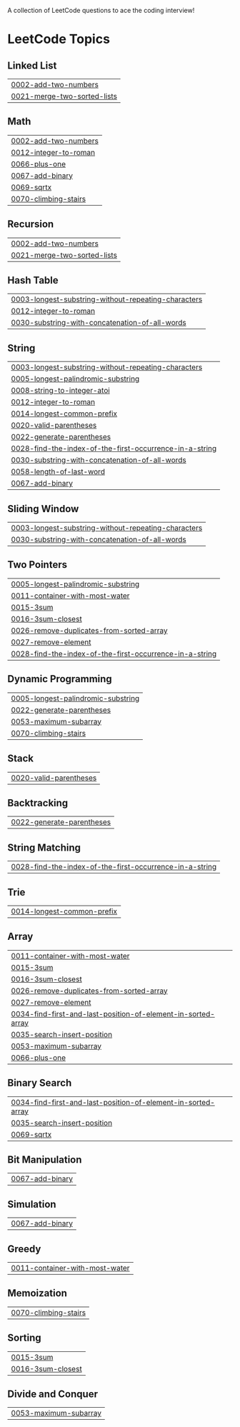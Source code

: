 A collection of LeetCode questions to ace the coding interview! 
<!---LeetCode Topics Start-->
# LeetCode Topics
## Linked List
|  |
| ------- |
| [0002-add-two-numbers](https://github.com/pokhrel-richa/LeetCode/tree/master/0002-add-two-numbers) |
| [0021-merge-two-sorted-lists](https://github.com/pokhrel-richa/LeetCode/tree/master/0021-merge-two-sorted-lists) |
## Math
|  |
| ------- |
| [0002-add-two-numbers](https://github.com/pokhrel-richa/LeetCode/tree/master/0002-add-two-numbers) |
| [0012-integer-to-roman](https://github.com/pokhrel-richa/LeetCode/tree/master/0012-integer-to-roman) |
| [0066-plus-one](https://github.com/pokhrel-richa/LeetCode/tree/master/0066-plus-one) |
| [0067-add-binary](https://github.com/pokhrel-richa/LeetCode/tree/master/0067-add-binary) |
| [0069-sqrtx](https://github.com/pokhrel-richa/LeetCode/tree/master/0069-sqrtx) |
| [0070-climbing-stairs](https://github.com/pokhrel-richa/LeetCode/tree/master/0070-climbing-stairs) |
## Recursion
|  |
| ------- |
| [0002-add-two-numbers](https://github.com/pokhrel-richa/LeetCode/tree/master/0002-add-two-numbers) |
| [0021-merge-two-sorted-lists](https://github.com/pokhrel-richa/LeetCode/tree/master/0021-merge-two-sorted-lists) |
## Hash Table
|  |
| ------- |
| [0003-longest-substring-without-repeating-characters](https://github.com/pokhrel-richa/LeetCode/tree/master/0003-longest-substring-without-repeating-characters) |
| [0012-integer-to-roman](https://github.com/pokhrel-richa/LeetCode/tree/master/0012-integer-to-roman) |
| [0030-substring-with-concatenation-of-all-words](https://github.com/pokhrel-richa/LeetCode/tree/master/0030-substring-with-concatenation-of-all-words) |
## String
|  |
| ------- |
| [0003-longest-substring-without-repeating-characters](https://github.com/pokhrel-richa/LeetCode/tree/master/0003-longest-substring-without-repeating-characters) |
| [0005-longest-palindromic-substring](https://github.com/pokhrel-richa/LeetCode/tree/master/0005-longest-palindromic-substring) |
| [0008-string-to-integer-atoi](https://github.com/pokhrel-richa/LeetCode/tree/master/0008-string-to-integer-atoi) |
| [0012-integer-to-roman](https://github.com/pokhrel-richa/LeetCode/tree/master/0012-integer-to-roman) |
| [0014-longest-common-prefix](https://github.com/pokhrel-richa/LeetCode/tree/master/0014-longest-common-prefix) |
| [0020-valid-parentheses](https://github.com/pokhrel-richa/LeetCode/tree/master/0020-valid-parentheses) |
| [0022-generate-parentheses](https://github.com/pokhrel-richa/LeetCode/tree/master/0022-generate-parentheses) |
| [0028-find-the-index-of-the-first-occurrence-in-a-string](https://github.com/pokhrel-richa/LeetCode/tree/master/0028-find-the-index-of-the-first-occurrence-in-a-string) |
| [0030-substring-with-concatenation-of-all-words](https://github.com/pokhrel-richa/LeetCode/tree/master/0030-substring-with-concatenation-of-all-words) |
| [0058-length-of-last-word](https://github.com/pokhrel-richa/LeetCode/tree/master/0058-length-of-last-word) |
| [0067-add-binary](https://github.com/pokhrel-richa/LeetCode/tree/master/0067-add-binary) |
## Sliding Window
|  |
| ------- |
| [0003-longest-substring-without-repeating-characters](https://github.com/pokhrel-richa/LeetCode/tree/master/0003-longest-substring-without-repeating-characters) |
| [0030-substring-with-concatenation-of-all-words](https://github.com/pokhrel-richa/LeetCode/tree/master/0030-substring-with-concatenation-of-all-words) |
## Two Pointers
|  |
| ------- |
| [0005-longest-palindromic-substring](https://github.com/pokhrel-richa/LeetCode/tree/master/0005-longest-palindromic-substring) |
| [0011-container-with-most-water](https://github.com/pokhrel-richa/LeetCode/tree/master/0011-container-with-most-water) |
| [0015-3sum](https://github.com/pokhrel-richa/LeetCode/tree/master/0015-3sum) |
| [0016-3sum-closest](https://github.com/pokhrel-richa/LeetCode/tree/master/0016-3sum-closest) |
| [0026-remove-duplicates-from-sorted-array](https://github.com/pokhrel-richa/LeetCode/tree/master/0026-remove-duplicates-from-sorted-array) |
| [0027-remove-element](https://github.com/pokhrel-richa/LeetCode/tree/master/0027-remove-element) |
| [0028-find-the-index-of-the-first-occurrence-in-a-string](https://github.com/pokhrel-richa/LeetCode/tree/master/0028-find-the-index-of-the-first-occurrence-in-a-string) |
## Dynamic Programming
|  |
| ------- |
| [0005-longest-palindromic-substring](https://github.com/pokhrel-richa/LeetCode/tree/master/0005-longest-palindromic-substring) |
| [0022-generate-parentheses](https://github.com/pokhrel-richa/LeetCode/tree/master/0022-generate-parentheses) |
| [0053-maximum-subarray](https://github.com/pokhrel-richa/LeetCode/tree/master/0053-maximum-subarray) |
| [0070-climbing-stairs](https://github.com/pokhrel-richa/LeetCode/tree/master/0070-climbing-stairs) |
## Stack
|  |
| ------- |
| [0020-valid-parentheses](https://github.com/pokhrel-richa/LeetCode/tree/master/0020-valid-parentheses) |
## Backtracking
|  |
| ------- |
| [0022-generate-parentheses](https://github.com/pokhrel-richa/LeetCode/tree/master/0022-generate-parentheses) |
## String Matching
|  |
| ------- |
| [0028-find-the-index-of-the-first-occurrence-in-a-string](https://github.com/pokhrel-richa/LeetCode/tree/master/0028-find-the-index-of-the-first-occurrence-in-a-string) |
## Trie
|  |
| ------- |
| [0014-longest-common-prefix](https://github.com/pokhrel-richa/LeetCode/tree/master/0014-longest-common-prefix) |
## Array
|  |
| ------- |
| [0011-container-with-most-water](https://github.com/pokhrel-richa/LeetCode/tree/master/0011-container-with-most-water) |
| [0015-3sum](https://github.com/pokhrel-richa/LeetCode/tree/master/0015-3sum) |
| [0016-3sum-closest](https://github.com/pokhrel-richa/LeetCode/tree/master/0016-3sum-closest) |
| [0026-remove-duplicates-from-sorted-array](https://github.com/pokhrel-richa/LeetCode/tree/master/0026-remove-duplicates-from-sorted-array) |
| [0027-remove-element](https://github.com/pokhrel-richa/LeetCode/tree/master/0027-remove-element) |
| [0034-find-first-and-last-position-of-element-in-sorted-array](https://github.com/pokhrel-richa/LeetCode/tree/master/0034-find-first-and-last-position-of-element-in-sorted-array) |
| [0035-search-insert-position](https://github.com/pokhrel-richa/LeetCode/tree/master/0035-search-insert-position) |
| [0053-maximum-subarray](https://github.com/pokhrel-richa/LeetCode/tree/master/0053-maximum-subarray) |
| [0066-plus-one](https://github.com/pokhrel-richa/LeetCode/tree/master/0066-plus-one) |
## Binary Search
|  |
| ------- |
| [0034-find-first-and-last-position-of-element-in-sorted-array](https://github.com/pokhrel-richa/LeetCode/tree/master/0034-find-first-and-last-position-of-element-in-sorted-array) |
| [0035-search-insert-position](https://github.com/pokhrel-richa/LeetCode/tree/master/0035-search-insert-position) |
| [0069-sqrtx](https://github.com/pokhrel-richa/LeetCode/tree/master/0069-sqrtx) |
## Bit Manipulation
|  |
| ------- |
| [0067-add-binary](https://github.com/pokhrel-richa/LeetCode/tree/master/0067-add-binary) |
## Simulation
|  |
| ------- |
| [0067-add-binary](https://github.com/pokhrel-richa/LeetCode/tree/master/0067-add-binary) |
## Greedy
|  |
| ------- |
| [0011-container-with-most-water](https://github.com/pokhrel-richa/LeetCode/tree/master/0011-container-with-most-water) |
## Memoization
|  |
| ------- |
| [0070-climbing-stairs](https://github.com/pokhrel-richa/LeetCode/tree/master/0070-climbing-stairs) |
## Sorting
|  |
| ------- |
| [0015-3sum](https://github.com/pokhrel-richa/LeetCode/tree/master/0015-3sum) |
| [0016-3sum-closest](https://github.com/pokhrel-richa/LeetCode/tree/master/0016-3sum-closest) |
## Divide and Conquer
|  |
| ------- |
| [0053-maximum-subarray](https://github.com/pokhrel-richa/LeetCode/tree/master/0053-maximum-subarray) |
<!---LeetCode Topics End-->
